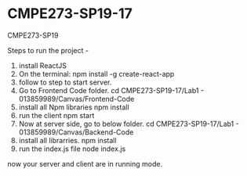 # CMPE273-SP19-17 
CMPE273-SP19


 Steps to run the project -
 
 1. install ReactJS
 2. On the terminal: npm install -g create-react-app
 3. follow to step to start server.
 4. Go to Frontend Code folder.
    cd CMPE273-SP19-17/Lab1 - 013859989/Canvas/Frontend-Code
 5. install all Npm libraries
    npm install
 6. run the client
    npm start
 7. Now at server side, go to below folder.
     cd CMPE273-SP19-17/Lab1 - 013859989/Canvas/Backend-Code
 8. install all librarries.
    npm install
 9. run the index.js file
     node index.js
     
  now your server and client are in running mode.
